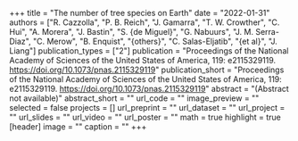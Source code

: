 +++
title = "The number of tree species on Earth"
date = "2022-01-31"
authors = ["R. Cazzolla", "P. B. Reich", "J. Gamarra", "T. W. Crowther", "C. Hui", "A. Morera", "J. Bastin", "S. {de Miguel}", "G. Nabuurs", "J. M. Serra-Diaz", "C. Merow", "B. Enquist", "{others}", "C. Salas-Eljatib", "{et al}", "J. Liang"]
publication_types = ["2"]
publication = "Proceedings of the National Academy of Sciences of the United States of America, 119:  e2115329119. https://doi.org/10.1073/pnas.2115329119"
publication_short = "Proceedings of the National Academy of Sciences of the United States of America, 119:  e2115329119. https://doi.org/10.1073/pnas.2115329119"
abstract = "(Abstract not available)"
abstract_short = ""
url_code = ""
image_preview = ""
selected = false
projects = []
url_preprint = ""
url_dataset = ""
url_project = ""
url_slides = ""
url_video = ""
url_poster = ""
math = true
highlight = true
[header]
image = ""
caption = ""
+++
